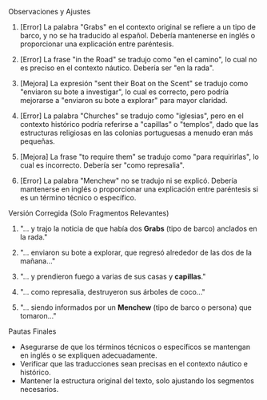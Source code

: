 Observaciones y Ajustes

1. [Error] La palabra "Grabs" en el contexto original se refiere a un tipo de barco, y no se ha traducido al español. Debería mantenerse en inglés o proporcionar una explicación entre paréntesis.
   
2. [Error] La frase "in the Road" se tradujo como "en el camino", lo cual no es preciso en el contexto náutico. Debería ser "en la rada".

3. [Mejora] La expresión "sent their Boat on the Scent" se tradujo como "enviaron su bote a investigar", lo cual es correcto, pero podría mejorarse a "enviaron su bote a explorar" para mayor claridad.

4. [Error] La palabra "Churches" se tradujo como "iglesias", pero en el contexto histórico podría referirse a "capillas" o "templos", dado que las estructuras religiosas en las colonias portuguesas a menudo eran más pequeñas.

5. [Mejora] La frase "to require them" se tradujo como "para requirirlas", lo cual es incorrecto. Debería ser "como represalia".

6. [Error] La palabra "Menchew" no se tradujo ni se explicó. Debería mantenerse en inglés o proporcionar una explicación entre paréntesis si es un término técnico o específico.

Versión Corregida (Solo Fragmentos Relevantes)

1. "... y trajo la noticia de que había dos **Grabs** (tipo de barco) anclados en la rada."

2. "... enviaron su bote a explorar, que regresó alrededor de las dos de la mañana..."

3. "... y prendieron fuego a varias de sus casas y **capillas**."

4. "... como represalia, destruyeron sus árboles de coco..."

5. "... siendo informados por un **Menchew** (tipo de barco o persona) que tomaron..."

Pautas Finales

- Asegurarse de que los términos técnicos o específicos se mantengan en inglés o se expliquen adecuadamente.
- Verificar que las traducciones sean precisas en el contexto náutico e histórico.
- Mantener la estructura original del texto, solo ajustando los segmentos necesarios.